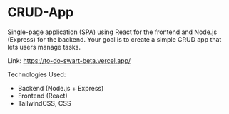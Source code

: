 # CRUD-App
Single-page application (SPA) using React for the frontend and Node.js (Express) for the backend. Your goal is to create a simple CRUD app that lets users manage tasks.

Link: https://to-do-swart-beta.vercel.app/


Technologies Used:

* Backend (Node.js + Express)
* Frontend (React)
* TailwindCSS, CSS
